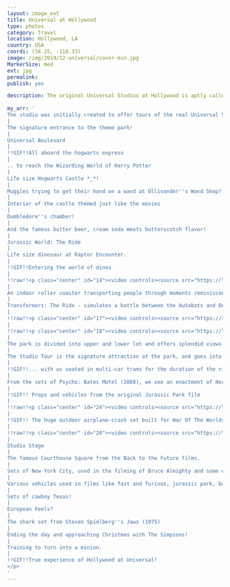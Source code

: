 ```yaml
---
layout: image_ext
title: Universal at Hollywood
type: photos
category: Travel
location: Hollywood, LA
country: USA
coordi: (34.25, -118.33)
image: /img/2019/12-universal/cover-min.jpg
MarkerSize: med
ext: jpg
permalink: 
publish: yes

description: The original Universal Studios at Hollywood is aptly called ''The Entertainment Capital of LA''  is one of the oldest and most famous Hollywood film studios still in use. It is also the world's largest motion picture studio!
 
my_arr: '
The studio was initially created to offer tours of the real Universal Studios sets and later turned into a full fledged theme park before going global!
|
The signature entrance to the theme park! 
|
Universal Boulevard
|
!!GIF!!All aboard the hogwarts express
|
.. to reach the Wizarding World of Harry Potter
|
Life size Hogwarts Castle *_*!
|
Muggles trying to get their hand on a wand at Ollivander''s Wand Shop?
|
Interior of the castle themed just like the movies
|
Dumbledore''s chamber!
|
And the famous butter beer, cream soda meets butterscotch flavor!
|
Jurassic World: The Ride
|
Life size dinosaur at Raptor Encounter.
|
!!GIF!!Entering the world of dinos
|
!!raw!!<p class="center" id="14"><video controls><source src="https://lh3.googleusercontent.com/T0eln6nFl_OlbXDZEDVYE37xx2WUxJMXDfuybu-EUSEaBc2QX1-k7JrO1aR07r5AknU0rTAaaOcNRj3Y2HQzwvnXw8r3NrkgJXHOolej0xAkqAaKyMTBSXgaoL6p1GT50-Ibh-JV_s4=m18"  type="video/mp4"></video>The water adventure ride that takes us through the events of the film Jurassic World</p>
|
An indoor roller coaster transporting people through moments reminiscent of the 1999 Mummy franchise.
|
Transformers: The Ride - simulates a battle between the Autobots and Decepticons with 4K-3D screens and flight simulator ride vehicles. 
|
!!raw!!<p class="center" id="17"><video controls><source src="https://lh3.googleusercontent.com/1YQSXzkbYpwM-yX9sAVHfxNyJygWNMkl83bg_ZDNMGzkmh_E6vAc9ytw3rfK3MFw-uG4EucOkHeY8EQEGSasLuVodknIKLXT0-XiMs2JpSxnmmP-tXnJSI8Hay0tlY0KpSuoiNPNBGM=m18"  type="video/mp4"></video>Explaining stunts in Hollywood 101</p>
|
!!raw!!<p class="center" id="18"><video controls><source src="https://lh3.googleusercontent.com/4Rd-UyVEOICAP0btnxanVLiYn4l_XI5mad2buJgqt5g0p_9S5puSSJRyRjbwMBy_f9Qo6NzQZW5M9RkfpKuVwgsosKmrp9vTVNJ5ZlHJK2icWLC4k-vUmjce-FUQhx8cbNOm5VT9Ra0=m18"  type="video/mp4"></video>Based on the 1995 film Waterworld, the show includes stunts on water, land, and overhead</p>
|
The park is divided into upper and lower lot and offers splendid views of the actual "studios"
|
The Studio Tour is the signature attraction at the park, and goes into a working film studio, with various film sets ...
|
!!GIF!!... with us seated in multi-car trams for the duration of the ride! <br> Tram passing through sets of NYC!
|
From the sets of Psycho: Bates Motel (2008), we see an enactment of Norman Bates carrying a corpse to a car.
|
!!GIF!! Props and vehicles from the original Jurassic Park film
|
!!raw!!<p class="center" id="24"><video controls><source src="https://lh3.googleusercontent.com/CTr42NnwML_1Ft2Ph_1l-hmevWZdY3XeN7CJI6QAyD-wvIXaTOtK08C1Zi_Y871g8ywgoPiReU9fJqAEIRYt__x87uyXBmjYLGkTqpUF2u-IuP3Xvm93Yt0p7EsPHDg-zbIK3-JmWQQ=m18"></video>From the sets of Earthquake (1974), with a derailing subway train.</p>
|
!!GIF!! The huge outdoor airplane-crash set built for War Of The Worlds, directed by Steven Spielberg.  This set has also been used for two music videos, The Fray''s "Never Say Never" and "Fly" by Nicki Minaj.
|
!!raw!!<p class="center" id="26"><video controls><source src="https://lh3.googleusercontent.com/Qjkym9wQAOlfm7wRKsvs3Ur0uMAKWHUtIIXbMR22XfPT6Wnoe1UX-HGPlcBNbENWkVkXnbzPYVayiB2nkNSNqVsBpwFASnVWEisTBoUFYakCneeGvFAZYBwUnpmpgIFpKa8N_COPJzw=m18"  type="video/mp4"></video>Floods and artifical rain storm used in the sets of Flash Flood, Big Fat Liar and Fletch Lives. 
|
Studio Stage
|
The famous Courthouse Square from the Back to the Future films.
|
Sets of New York City, used in the filming of Bruce Almighty and some elements in Transformers!
|
Various vehicles used in films like fast and furious, jurassic park, back 2 the future and flinstones.
|
Sets of cowboy Texas!
|
European Feels?
|
The shark set from Steven Spielberg''s Jaws (1975)
|
Ending the day and approaching Christmas with The Simpsons!
|
Training to turn into a minion.
|
!!GIF!!True experience of Hollywood at Universal!
</p>
'
---
```

<!-- http://compressjpeg.com -->
<!-- http://compressimage.toolur.com/ 1024, 400-->
<!-- https://ezgif.com/optimize/ remove second and then lossy 50 -->
<!-- video: https://www.publicalbum.org/blog/embed-google-photos-video -->
